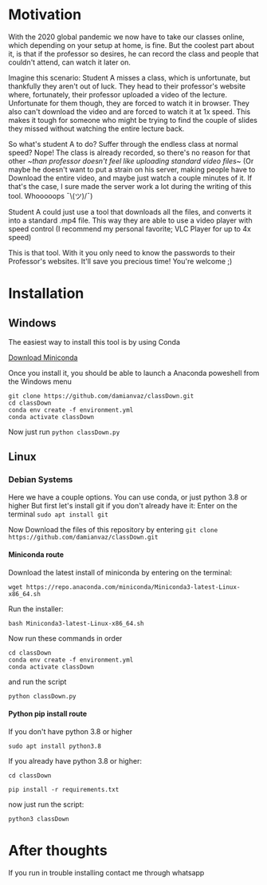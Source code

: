 # Motivation


With the 2020 global pandemic we now have to take our classes online, which depending on your setup at home, is fine. But the coolest part about it, is that if the professor so desires, he can record the class and people that couldn't attend, can watch it later on.

Imagine this scenario: Student A misses a class, which is unfortunate, but thankfully they aren't out of luck. They head to their professor's website where, fortunately, their professor uploaded a video of the lecture. Unfortunate for them though, they are forced to watch it in browser. They also can't download the video and are forced to watch it at 1x speed. This makes it tough for someone who might be trying to find the couple of slides they missed without watching the entire lecture back.

So what's student A to do? Suffer through the endless class at normal speed? Nope! The class is already recorded, so there's no reason for that other *~than professor doesn't feel like uploading standard video files~* (Or maybe he doesn't want to put a strain on his server, making people have to Download the entire video, and maybe just watch a couple minutes of it. If that's the case, I sure made the server work a lot during the writing of this tool. Whooooops ¯\\(ツ)/¯)

Student A could just use a tool that downloads all the files, and converts it into a standard .mp4 file. This way they are able to use a video player with speed control (I recommend my personal favorite; VLC Player for up to 4x speed)

This is that tool. With it you only need to know the passwords to their Professor's websites. It'll save you precious time! You're welcome ;)

# Installation 
## Windows

The easiest way to install this tool is by using Conda

[Download Miniconda](https://docs.conda.io/en/latest/miniconda.html)

Once you install it, you should be able to launch a Anaconda poweshell from the Windows menu

    git clone https://github.com/damianvaz/classDown.git
    cd classDown
    conda env create -f environment.yml
    conda activate classDown

Now just run `python classDown.py`

## Linux

### Debian Systems

Here we have a couple options. You can use conda, or just python 3.8 or higher
But first let's install git if you don't already have it:
Enter on the terminal `sudo apt install git`

Now Download the files of this repository by entering `git clone https://github.com/damianvaz/classDown.git`

#### Miniconda route

Download the latest install of miniconda by entering on the terminal:

`wget https://repo.anaconda.com/miniconda/Miniconda3-latest-Linux-x86_64.sh`

Run the installer:

`bash Miniconda3-latest-Linux-x86_64.sh`

Now run these commands in order

    cd classDown
    conda env create -f environment.yml
    conda activate classDown


and run the script 

`python classDown.py`

#### Python pip install route

If you don't have python 3.8 or higher

`sudo apt install python3.8`

If you already have python 3.8 or higher:

`cd classDown`

`pip install -r requirements.txt`

now just run the script:

`python3 classDown`

# After thoughts

If you run in trouble installing contact me through whatsapp

